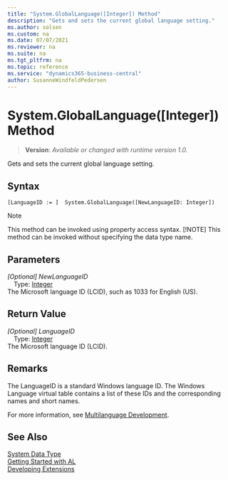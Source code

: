 ```yaml
---
title: "System.GlobalLanguage([Integer]) Method"
description: "Gets and sets the current global language setting."
ms.author: solsen
ms.custom: na
ms.date: 07/07/2021
ms.reviewer: na
ms.suite: na
ms.tgt_pltfrm: na
ms.topic: reference
ms.service: "dynamics365-business-central"
author: SusanneWindfeldPedersen
---
```

[//]: # (START>DO_NOT_EDIT)
[//]: # (IMPORTANT:Do not edit any of the content between here and the END>DO_NOT_EDIT.)
[//]: # (Any modifications should be made in the .xml files in the ModernDev repo.)
# System.GlobalLanguage([Integer]) Method
> **Version**: _Available or changed with runtime version 1.0._

Gets and sets the current global language setting.


## Syntax
```AL
[LanguageID := ]  System.GlobalLanguage([NewLanguageID: Integer])
```
> [!NOTE]
> This method can be invoked using property access syntax.
> [!NOTE]
> This method can be invoked without specifying the data type name.
## Parameters
*[Optional] NewLanguageID*  
&emsp;Type: [Integer](../integer/integer-data-type.md)  
The Microsoft language ID (LCID), such as 1033 for English (US).
        


## Return Value
*[Optional] LanguageID*  
&emsp;Type: [Integer](../integer/integer-data-type.md)  
The Microsoft language ID (LCID).
      


[//]: # (IMPORTANT: END>DO_NOT_EDIT)

## Remarks

The LanguageID is a standard Windows language ID. The Windows Language virtual table contains a list of these IDs and the corresponding names and short names.  
  
For more information, see [Multilanguage Development](../../devenv-work-with-translation-files.md). 
 
## See Also
[System Data Type](system-data-type.md)  
[Getting Started with AL](../../devenv-get-started.md)  
[Developing Extensions](../../devenv-dev-overview.md)